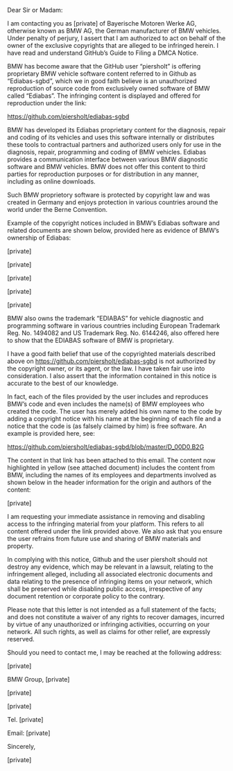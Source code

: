 Dear Sir or Madam:

 

I am contacting you as [private] of Bayerische Motoren Werke AG, otherwise known as BMW AG, the German manufacturer of BMW vehicles.  Under penalty of perjury, I assert that I am authorized to act on behalf of the owner of the exclusive copyrights that are alleged to be infringed herein. I have read and understand GitHub’s Guide to Filing a DMCA Notice.

 

BMW has become aware that the GitHub user “piersholt” is offering proprietary BMW vehicle software content referred to in Github as “Ediabas-sgbd”, which we in good faith believe is an unauthorized reproduction of source code from exclusively owned software of BMW called “Ediabas”. The infringing content is displayed and offered for reproduction under the link:

https://github.com/piersholt/ediabas-sgbd

 

BMW has developed its Ediabas proprietary content for the diagnosis, repair and coding of its vehicles and uses this software internally or distributes these tools to contractual partners and authorized users only for use in the diagnosis, repair, programming and coding of BMW vehicles. Ediabas provides a communication interface between various BMW diagnostic software and BMW vehicles. BMW does not offer this content to third parties for reproduction purposes or for distribution in any manner, including as online downloads. 

 

Such BMW proprietory software is protected by copyright law and was created in Germany and enjoys protection in various countries around the world under the Berne Convention.

 

Example of the copyright notices included in BMW’s Ediabas software and related documents are shown below, provided here as evidence of BMW’s ownership of Ediabas:

 



 [private]
 
 [private]
 
 [private]
 
 [private]
 
 [private]

 

 

BMW also owns the trademark “EDIABAS” for vehicle diagnostic and programming software in various countries including European Trademark Reg. No. 1494082 and US Trademark Reg. No. 6144246, also offered here to show that the EDIABAS software of BMW is proprietary.

 

I have a good faith belief that use of the copyrighted materials described above on https://github.com/piersholt/ediabas-sgbd is not authorized by the copyright owner, or its agent, or the law. I have taken fair use into consideration. I also assert that the information contained in this notice is accurate to the best of our knowledge.

 

In fact, each of the files provided by the user includes and reproduces BMW’s code and even includes the name(s) of BMW employees who created the code. The user has merely added his own name to the code by adding a copyright notice with his name at the beginning of each file and a notice that the code is (as falsely claimed by him) is free software. An example is provided here, see:

https://github.com/piersholt/ediabas-sgbd/blob/master/D_00D0.B2G

 
The content in that link has been attached to this email. The content now highlighted in yellow (see attached document) includes the content from BMW, including the names of its employees and departments involved as shown below in the header information for the origin and authors of the content:

 

[private]

 

I am requesting your immediate assistance in removing and disabling access to the infringing material from your platform.  This refers to all content offered under the link provided above. We also ask that you ensure the user refrains from future use and sharing of BMW materials and property.

 

In complying with this notice, Github and the user piersholt should not destroy any evidence, which may be relevant in a lawsuit, relating to the infringement alleged, including all associated electronic documents and data relating to the presence of infringing items on your network, which shall be preserved while disabling public access, irrespective of any document retention or corporate policy to the contrary.

 

Please note that this letter is not intended as a full statement of the facts; and does not constitute a waiver of any rights to recover damages, incurred by virtue of any unauthorized or infringing activities, occurring on your network.  All such rights, as well as claims for other relief, are expressly reserved.

 

Should you need to contact me, I may be reached at the following address:

 

[private]

BMW Group, [private]

[private]

[private]

Tel. [private]

Email: [private]

 

Sincerely,

[private]
